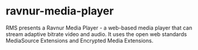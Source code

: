 # ravnur-media-player
RMS presents a Ravnur Media Player - a web-based media player that can stream adaptive bitrate video and audio. It uses the open web standards MediaSource Extensions and Encrypted Media Extensions.
